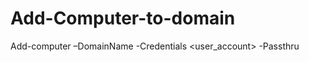# Add-Computer-to-domain
Add-computer –DomainName <domainName>  -Credentials <domainName>\<user_account> -Passthru

